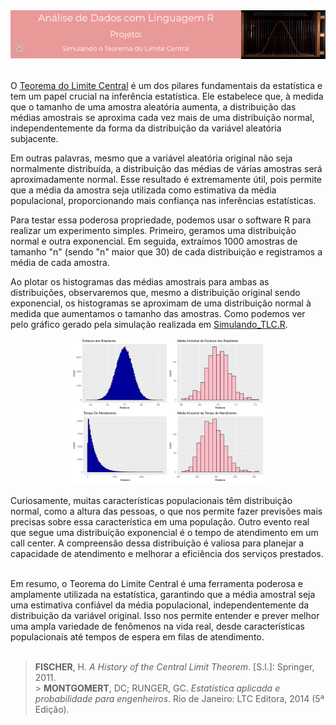<div style="display: flex;">
  <div style="flex: 1.64;">
    <img src="header_TLC.png" alt="header"style="width: 100%;">
  </div>
  <div style="flex: 0.6;">
    <img src="Tabuleiro_Galton.gif" alt="header" style="width: 100%;">
  </div>
</div>
<br/>

O [Teorema do Limite Central](https://pt.wikipedia.org/wiki/Teorema_central_do_limite) é um dos pilares fundamentais da estatística e tem um papel crucial na inferência estatística. Ele estabelece que, à medida que o tamanho de uma amostra aleatória aumenta, a distribuição das médias amostrais se aproxima cada vez mais de uma distribuição normal, independentemente da forma da distribuição da variável aleatória subjacente.

Em outras palavras, mesmo que a variável aleatória original não seja normalmente distribuída, a distribuição das médias de várias amostras será aproximadamente normal. Esse resultado é extremamente útil, pois permite que a média da amostra seja utilizada como estimativa da média populacional, proporcionando mais confiança nas inferências estatísticas.

Para testar essa poderosa propriedade, podemos usar o software R para realizar um experimento simples. Primeiro, geramos uma distribuição normal e outra exponencial. Em seguida, extraímos 1000 amostras de tamanho "n" (sendo "n" maior que 30) de cada distribuição e registramos a média de cada amostra.

Ao plotar os histogramas das médias amostrais para ambas as distribuições, observaremos que, mesmo a distribuição original sendo exponencial, os histogramas se aproximam de uma distribuição normal à medida que aumentamos o tamanho das amostras. Como podemos ver pelo gráfico gerado pela simulação realizada em [Simulando_TLC.R]().

<div align="center">
  <img src="grafico_TLC.png" alt="header" style="width: 61.2%;">
</div>
<br/> 
Curiosamente, muitas características populacionais têm distribuição normal, como a altura das pessoas, o que nos permite fazer previsões mais precisas sobre essa característica em uma população. Outro evento real que segue uma distribuição exponencial é o tempo de atendimento em um call center. A compreensão dessa distribuição é valiosa para planejar a capacidade de atendimento e melhorar a eficiência dos serviços prestados.
<br/><br/>

Em resumo, o Teorema do Limite Central é uma ferramenta poderosa e amplamente utilizada na estatística, garantindo que a média amostral seja uma estimativa confiável da média populacional, independentemente da distribuição da variável original. Isso nos permite entender e prever melhor uma ampla variedade de fenômenos na vida real, desde características populacionais até tempos de espera em filas de atendimento.<br/><br/>

> **FISCHER**, H. <i>A History of the Central Limit Theorem</i>. [S.l.]: Springer, 2011.<br/> > **MONTGOMERT**, DC; RUNGER, GC. <i>Estatística aplicada e probabilidade para engenheiros</i>. Rio de Janeiro: LTC Editora, 2014 (5ª Edição).
